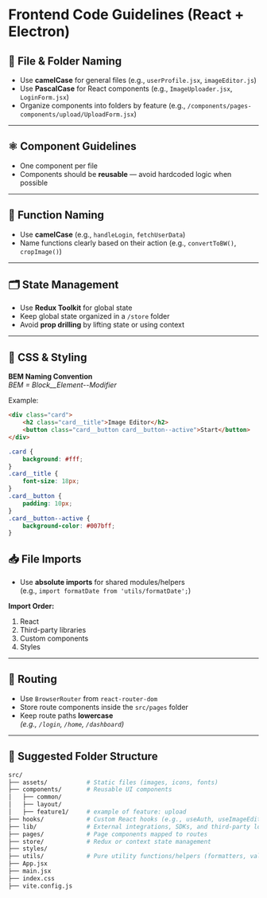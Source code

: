 # Frontend Code Guidelines (React + Electron)

## 📁 File & Folder Naming

- Use **camelCase** for general files (e.g., `userProfile.jsx`, `imageEditor.js`)
- Use **PascalCase** for React components (e.g., `ImageUploader.jsx`, `LoginForm.jsx`)
- Organize components into folders by feature (e.g., `/components/pages-components/upload/UploadForm.jsx`)

---

## ⚛️ Component Guidelines

- One component per file
- Components should be **reusable** — avoid hardcoded logic when possible

---

## 🧠 Function Naming

- Use **camelCase** (e.g., `handleLogin`, `fetchUserData`)
- Name functions clearly based on their action (e.g., `convertToBW()`, `cropImage()`)

---

## 🗂️ State Management

- Use **Redux Toolkit** for global state
- Keep global state organized in a `/store` folder
- Avoid **prop drilling** by lifting state or using context

---

## 🎨 CSS & Styling

**BEM Naming Convention**  
_BEM = Block\_\_Element--Modifier_

Example:

```html
<div class="card">
    <h2 class="card__title">Image Editor</h2>
    <button class="card__button card__button--active">Start</button>
</div>
```

```css
.card {
    background: #fff;
}
.card__title {
    font-size: 18px;
}
.card__button {
    padding: 10px;
}
.card__button--active {
    background-color: #007bff;
}
```

## 📥 File Imports

- Use **absolute imports** for shared modules/helpers  
  (e.g., `import formatDate from 'utils/formatDate';`)

**Import Order:**

1. React
2. Third-party libraries
3. Custom components
4. Styles

---

## 🧭 Routing

- Use `BrowserRouter` from `react-router-dom`
- Store route components inside the `src/pages` folder
- Keep route paths **lowercase**  
  _(e.g., `/login`, `/home`, `/dashboard`)_

---

## 📁 Suggested Folder Structure

```bash
src/
├── assets/           # Static files (images, icons, fonts)
├── components/       # Reusable UI components
│   ├── common/
│   ├── layout/
│   ├── feature1/     # example of feature: upload
├── hooks/            # Custom React hooks (e.g., useAuth, useImageEditor)
├── lib/              # External integrations, SDKs, and third-party logic
├── pages/            # Page components mapped to routes
├── store/            # Redux or context state management
├── styles/
├── utils/            # Pure utility functions/helpers (formatters, validators)
├── App.jsx
├── main.jsx
├── index.css
├── vite.config.js
```
